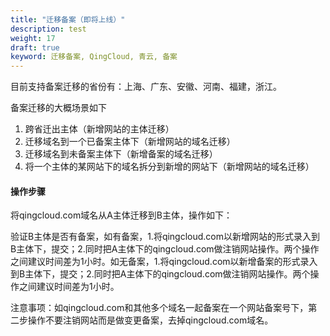 ```yaml
---
title: "迁移备案（即将上线）"
description: test
weight: 17
draft: true
keyword: 迁移备案, QingCloud, 青云, 备案
---
```


目前支持备案迁移的省份有：上海、广东、安徽、河南、福建，浙江。

备案迁移的大概场景如下

1. 跨省迁出主体（新增网站的主体迁移）
2. 迁移域名到一个已备案主体下（新增网站的域名迁移）
3. 迁移域名到未备案主体下（新增备案的域名迁移）
4. 将一个主体的某网站下的域名拆分到新增的网站下（新增网站的域名迁移）

#### 操作步骤

将qingcloud.com域名从A主体迁移到B主体，操作如下：

验证B主体是否有备案，如有备案，1.将qingcloud.com以新增网站的形式录入到B主体下，提交；2.同时把A主体下的qingcloud.com做注销网站操作。两个操作之间建议时间差为1小时。如无备案，1.将qingcloud.com以新增备案的形式录入到B主体下，提交；2.同时把A主体下的qingcloud.com做注销网站操作。两个操作之间建议时间差为1小时。

注意事项：如qingcloud.com和其他多个域名一起备案在一个网站备案号下，第二步操作不要注销网站而是做变更备案，去掉qingcloud.com域名。

